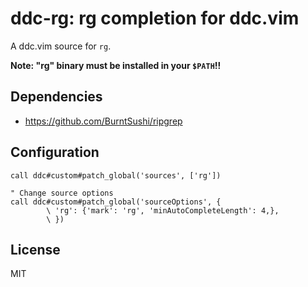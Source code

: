 # ddc-rg: rg completion for ddc.vim

A ddc.vim source for `rg`.

**Note: "rg" binary must be installed in your `$PATH`!!**

## Dependencies

- https://github.com/BurntSushi/ripgrep

## Configuration

```vim
call ddc#custom#patch_global('sources', ['rg'])

" Change source options
call ddc#custom#patch_global('sourceOptions', {
        \ 'rg': {'mark': 'rg', 'minAutoCompleteLength': 4,},
        \ })
```

## License

MIT

